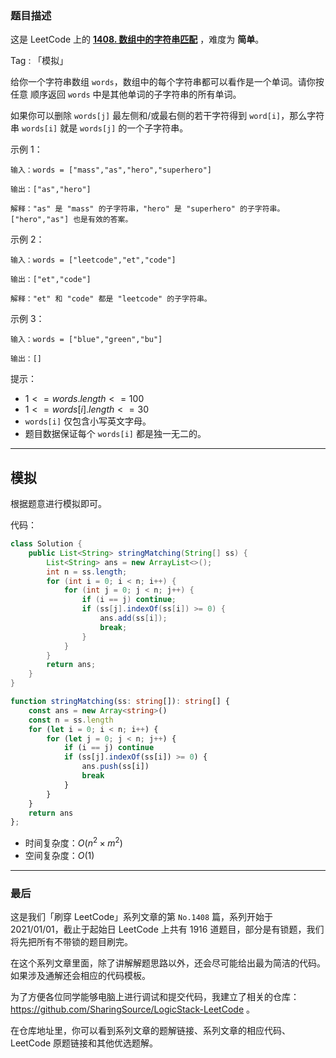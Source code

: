 ### 题目描述

这是 LeetCode 上的 **[1408. 数组中的字符串匹配](https://leetcode.cn/problems/string-matching-in-an-array/solution/by-ac_oier-k03v/)** ，难度为 **简单**。

Tag : 「模拟」



给你一个字符串数组 `words`，数组中的每个字符串都可以看作是一个单词。请你按 任意 顺序返回 `words` 中是其他单词的子字符串的所有单词。

如果你可以删除 `words[j]` 最左侧和/或最右侧的若干字符得到 `word[i]`，那么字符串 `words[i]` 就是 `words[j]` 的一个子字符串。

示例 1：
```
输入：words = ["mass","as","hero","superhero"]

输出：["as","hero"]

解释："as" 是 "mass" 的子字符串，"hero" 是 "superhero" 的子字符串。
["hero","as"] 也是有效的答案。
```
示例 2：
```
输入：words = ["leetcode","et","code"]

输出：["et","code"]

解释："et" 和 "code" 都是 "leetcode" 的子字符串。
```
示例 3：
```
输入：words = ["blue","green","bu"]

输出：[]
```

提示：
* $1 <= words.length <= 100$
* $1 <= words[i].length <= 30$
* `words[i]` 仅包含小写英文字母。
* 题目数据保证每个 `words[i]` 都是独一无二的。

---

## 模拟

根据题意进行模拟即可。

代码：
```Java []
class Solution {
    public List<String> stringMatching(String[] ss) {
        List<String> ans = new ArrayList<>();
        int n = ss.length;
        for (int i = 0; i < n; i++) {
            for (int j = 0; j < n; j++) {
                if (i == j) continue;
                if (ss[j].indexOf(ss[i]) >= 0) {
                    ans.add(ss[i]);
                    break;
                }
            }
        }
        return ans;
    }
}
```
```TypeScript []
function stringMatching(ss: string[]): string[] {
    const ans = new Array<string>()
    const n = ss.length
    for (let i = 0; i < n; i++) {
        for (let j = 0; j < n; j++) {
            if (i == j) continue
            if (ss[j].indexOf(ss[i]) >= 0) {
                ans.push(ss[i])
                break
            }
        }
    }
    return ans
};
```
* 时间复杂度：$O(n^2 \times m^2)$
* 空间复杂度：$O(1)$

---

### 最后

这是我们「刷穿 LeetCode」系列文章的第 `No.1408` 篇，系列开始于 2021/01/01，截止于起始日 LeetCode 上共有 1916 道题目，部分是有锁题，我们将先把所有不带锁的题目刷完。

在这个系列文章里面，除了讲解解题思路以外，还会尽可能给出最为简洁的代码。如果涉及通解还会相应的代码模板。

为了方便各位同学能够电脑上进行调试和提交代码，我建立了相关的仓库：https://github.com/SharingSource/LogicStack-LeetCode 。

在仓库地址里，你可以看到系列文章的题解链接、系列文章的相应代码、LeetCode 原题链接和其他优选题解。

